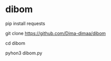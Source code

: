 # dibom
pip install requests

git clone https://github.com/Dima-dimaa/dibom

cd dibom

pyhon3 dibom.py
